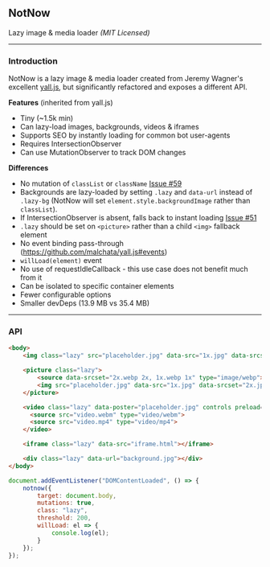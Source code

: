 ## NotNow

Lazy image & media loader _(MIT Licensed)_

---
### Introduction

NotNow is a lazy image & media loader created from Jeremy Wagner's excellent [yall.js](https://github.com/malchata/yall.js), but significantly refactored and exposes a different API.

**Features** (inherited from yall.js)

- Tiny (~1.5k min)
- Can lazy-load images, backgrounds, videos & iframes
- Supports SEO by instantly loading for common bot user-agents
- Requires IntersectionObserver
- Can use MutationObserver to track DOM changes

**Differences**

- No mutation of `classList` or `className` [Issue #59](https://github.com/malchata/yall.js/issues/59)
- Backgrounds are lazy-loaded by setting `.lazy` and `data-url` instead of `.lazy-bg` (NotNow will set `element.style.backgroundImage` rather than `classList`).
- If IntersectionObserver is absent, falls back to instant loading [Issue #51](https://github.com/malchata/yall.js/issues/51)
- `.lazy` should be set on `<picture>` rather than a child `<img>` fallback element
- No event binding pass-through (https://github.com/malchata/yall.js#events)
- `willLoad(element)` event
- No use of requestIdleCallback - this use case does not benefit much from it
- Can be isolated to specific container elements
- Fewer configurable options
- Smaller devDeps (13.9 MB vs 35.4 MB)

---
### API

```html
<body>
    <img class="lazy" src="placeholder.jpg" data-src="1x.jpg" data-srcset="2x.jpg 2x, 1x.jpg 1x">

    <picture class="lazy">
        <source data-srcset="2x.webp 2x, 1x.webp 1x" type="image/webp">
        <img src="placeholder.jpg" data-src="1x.jpg" data-srcset="2x.jpg 2x, 1x.jpg 1x">
    </picture>

    <video class="lazy" data-poster="placeholder.jpg" controls preload="none">
      <source src="video.webm" type="video/webm">
      <source src="video.mp4" type="video/mp4">
    </video>

    <iframe class="lazy" data-src="iframe.html"></iframe>

    <div class="lazy" data-url="background.jpg"></div>
</body>
```

```js
document.addEventListener("DOMContentLoaded", () => {
    notnow({
        target: document.body,
        mutations: true,
        class: "lazy",
        threshold: 200,
        willLoad: el => {
            console.log(el);
        }
    });
});
```